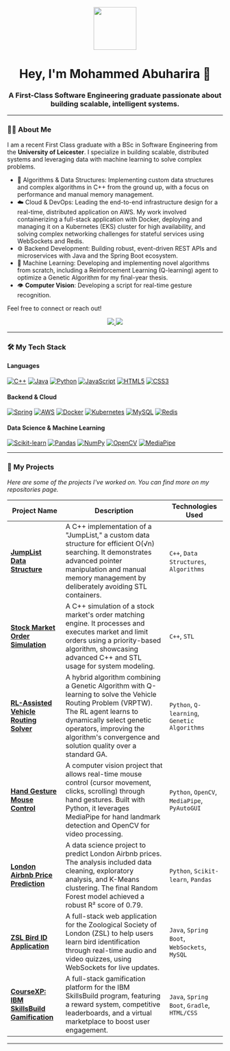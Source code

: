 <div align="center">
  <img src="https://media.giphy.com/media/M9gbBd9nbDrOTu1Mqx/giphy.gif" width="100"/>
  <h1>
    Hey, I'm Mohammed Abuharira 👋
  </h1>
  <h3>A First-Class Software Engineering graduate passionate about building scalable, intelligent systems.</h3>
</div>

---

### 👨‍💻 About Me

I am a recent First Class graduate with a BSc in Software Engineering from the **University of Leicester**. I specialize in building scalable, distributed systems and leveraging data with machine learning to solve complex problems.

- 🧠 Algorithms & Data Structures: Implementing custom data structures and complex algorithms in C++ from the ground up, with a focus on performance and manual memory management.
- ☁️ Cloud & DevOps: Leading the end-to-end infrastructure design for a real-time, distributed application on AWS. My work involved containerizing a full-stack application with Docker, deploying and managing it on a Kubernetes (EKS) cluster for high availability, and solving complex networking challenges for stateful services using WebSockets and Redis.
- ⚙️ Backend Development: Building robust, event-driven REST APIs and microservices with Java and the Spring Boot ecosystem.
- 🤖 Machine Learning: Developing and implementing novel algorithms from scratch, including a Reinforcement Learning (Q-learning) agent to optimize a Genetic Algorithm for my final-year thesis.
- 👁️ **Computer Vision**: Developing a script for real-time gesture recognition.

Feel free to connect or reach out!

<div align="center">
  <a href="mailto:moharira2001@gmail.com">
    <img src="https://img.shields.io/badge/Gmail-D14836?style=for-the-badge&logo=gmail&logoColor=white" />
  </a>
  <a href="https://www.linkedin.com/in/mohammed-a-y-abuharira/" target="_blank">
    <img src="https://img.shields.io/badge/LinkedIn-0077B5?style=for-the-badge&logo=linkedin&logoColor=white" />
  </a>
</div>

---

### 🛠️ My Tech Stack

#### Languages
<p align="left">
  <a href="#"><img alt="C++" src="https://img.shields.io/badge/C%2B%2B-00599C?style=for-the-badge&logo=c%2B%2B&logoColor=white"></a>
  <a href="#"><img alt="Java" src="https://img.shields.io/badge/Java-ED8B00?style=for-the-badge&logo=openjdk&logoColor=white"></a>
  <a href="#"><img alt="Python" src="https://img.shields.io/badge/Python-3776AB?style=for-the-badge&logo=python&logoColor=white"></a>
  <a href="#"><img alt="JavaScript" src="https://img.shields.io/badge/JavaScript-F7DF1E?style=for-the-badge&logo=javascript&logoColor=black"></a>
  <a href="#"><img alt="HTML5" src="https://img.shields.io/badge/HTML5-E34F26?style=for-the-badge&logo=html5&logoColor=white"></a>
  <a href="#"><img alt="CSS3" src="https://img.shields.io/badge/CSS3-1572B6?style=for-the-badge&logo=css3&logoColor=white"></a>
</p>

#### Backend & Cloud
<p align="left">
  <a href="#"><img alt="Spring" src="https://img.shields.io/badge/Spring-6DB33F?style=for-the-badge&logo=spring&logoColor=white"></a>
  <a href="#"><img alt="AWS" src="https://img.shields.io/badge/AWS-232F3E?style=for-the-badge&logo=amazon-aws&logoColor=white"></a>
  <a href="#"><img alt="Docker" src="https://img.shields.io/badge/Docker-2496ED?style=for-the-badge&logo=docker&logoColor=white"></a>
  <a href="#"><img alt="Kubernetes" src="https://img.shields.io/badge/Kubernetes-326CE5?style=for-the-badge&logo=kubernetes&logoColor=white"></a>
  <a href="#"><img alt="MySQL" src="https://img.shields.io/badge/MySQL-4479A1?style=for-the-badge&logo=mysql&logoColor=white"></a>
  <a href="#"><img alt="Redis" src="https://img.shields.io/badge/Redis-DC382D?style=for-the-badge&logo=redis&logoColor=white"></a>
</p>

#### Data Science & Machine Learning
<p align="left">
  <a href="#"><img alt="Scikit-learn" src="https://img.shields.io/badge/scikit--learn-%23F7931E.svg?style=for-the-badge&logo=scikit-learn&logoColor=white"></a>
  <a href="#"><img alt="Pandas" src="https://img.shields.io/badge/pandas-%23150458.svg?style=for-the-badge&logo=pandas&logoColor=white"></a>
  <a href="#"><img alt="NumPy" src="https://img.shields.io/badge/numpy-%23013243.svg?style=for-the-badge&logo=numpy&logoColor=white"></a>
  <a href="#"><img alt="OpenCV" src="https://img.shields.io/badge/OpenCV-27338e?style=for-the-badge&logo=opencv&logoColor=white"></a>
  <a href="#"><img alt="MediaPipe" src="https://img.shields.io/badge/MediaPipe-007F7F?style=for-the-badge&logo=mediapipe&logoColor=white"></a>
</p>

---

### 🚀 My Projects

*Here are some of the projects I've worked on. You can find more on my repositories page.*

| Project Name | Description | Technologies Used |
|--------------|-------------|-------------------|
| **[JumpList Data Structure](https://github.com/Moharira25/JumpList-Data-Structure)** | A C++ implementation of a "JumpList," a custom data structure for efficient O(√n) searching. It demonstrates advanced pointer manipulation and manual memory management by deliberately avoiding STL containers. | `C++`, `Data Structures`, `Algorithms` |
| **[Stock Market Order Simulation](https://github.com/Moharira25/Stock-Market-Order-Simulation)** | A C++ simulation of a stock market's order matching engine. It processes and executes market and limit orders using a priority-based algorithm, showcasing advanced C++ and STL usage for system modeling. | `C++`, `STL` |
| **[RL-Assisted Vehicle Routing Solver](https://github.com/Moharira25/RLGA_VRPTW)** | A hybrid algorithm combining a Genetic Algorithm with Q-learning to solve the Vehicle Routing Problem (VRPTW). The RL agent learns to dynamically select genetic operators, improving the algorithm's convergence and solution quality over a standard GA. | `Python`, `Q-learning`, `Genetic Algorithms` |
| **[Hand Gesture Mouse Control](https://github.com/Moharira25/HandMouse)** | A computer vision project that allows real-time mouse control (cursor movement, clicks, scrolling) through hand gestures. Built with Python, it leverages MediaPipe for hand landmark detection and OpenCV for video processing. | `Python`, `OpenCV`, `MediaPipe`, `PyAutoGUI` |
| **[London Airbnb Price Prediction](https://github.com/Moharira25/Project-London)** | A data science project to predict London Airbnb prices. The analysis included data cleaning, exploratory analysis, and K-Means clustering. The final Random Forest model achieved a robust R² score of 0.79. | `Python`, `Scikit-learn`, `Pandas` |
| **[ZSL Bird ID Application](https://github.com/Moharira25/zsl_bird_id_app)** | A full-stack web application for the Zoological Society of London (ZSL) to help users learn bird identification through real-time audio and video quizzes, using WebSockets for live updates. | `Java`, `Spring Boot`, `WebSockets`, `MySQL` |
| **[CourseXP: IBM SkillsBuild Gamification](https://github.com/Moharira25/IBM-SkillsBuild-Gamification)** | A full-stack gamification platform for the IBM SkillsBuild program, featuring a reward system, competitive leaderboards, and a virtual marketplace to boost user engagement. | `Java`, `Spring Boot`, `Gradle`, `HTML/CSS` |

---

<!-- ### 📊 GitHub Stats><div --> 

<!-- div align="center">
  <img src="https://github-readme-stats.vercel.app/api?username=Moharira25&theme=dark&hide_border=false&include_all_commits=true&count_private=true" />
  <img src="https://github-readme-stats.vercel.app/api/top-langs/?username=Moharira25&theme=dark&hide_border=false&include_all_commits=true&count_private=true&layout=compact" />
</div -->
